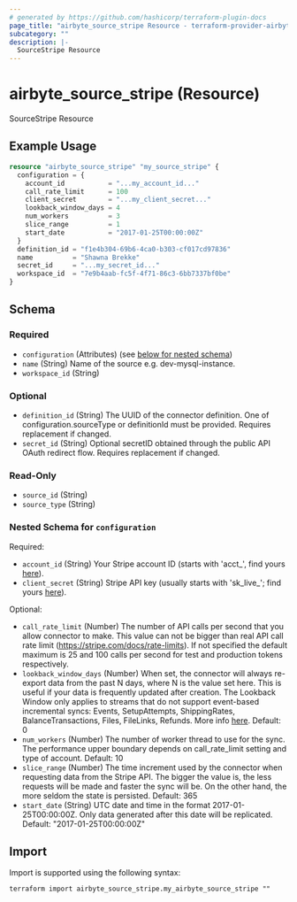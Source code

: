 ```yaml
---
# generated by https://github.com/hashicorp/terraform-plugin-docs
page_title: "airbyte_source_stripe Resource - terraform-provider-airbyte"
subcategory: ""
description: |-
  SourceStripe Resource
---
```


# airbyte_source_stripe (Resource)

SourceStripe Resource

## Example Usage

```terraform
resource "airbyte_source_stripe" "my_source_stripe" {
  configuration = {
    account_id           = "...my_account_id..."
    call_rate_limit      = 100
    client_secret        = "...my_client_secret..."
    lookback_window_days = 4
    num_workers          = 3
    slice_range          = 1
    start_date           = "2017-01-25T00:00:00Z"
  }
  definition_id = "f1e4b304-69b6-4ca0-b303-cf017cd97836"
  name          = "Shawna Brekke"
  secret_id     = "...my_secret_id..."
  workspace_id  = "7e9b4aab-fc5f-4f71-86c3-6bb7337bf0be"
}
```

<!-- schema generated by tfplugindocs -->
## Schema

### Required

- `configuration` (Attributes) (see [below for nested schema](#nestedatt--configuration))
- `name` (String) Name of the source e.g. dev-mysql-instance.
- `workspace_id` (String)

### Optional

- `definition_id` (String) The UUID of the connector definition. One of configuration.sourceType or definitionId must be provided. Requires replacement if changed.
- `secret_id` (String) Optional secretID obtained through the public API OAuth redirect flow. Requires replacement if changed.

### Read-Only

- `source_id` (String)
- `source_type` (String)

<a id="nestedatt--configuration"></a>
### Nested Schema for `configuration`

Required:

- `account_id` (String) Your Stripe account ID (starts with 'acct_', find yours <a href="https://dashboard.stripe.com/settings/account">here</a>).
- `client_secret` (String) Stripe API key (usually starts with 'sk_live_'; find yours <a href="https://dashboard.stripe.com/apikeys">here</a>).

Optional:

- `call_rate_limit` (Number) The number of API calls per second that you allow connector to make. This value can not be bigger than real API call rate limit (https://stripe.com/docs/rate-limits). If not specified the default maximum is 25 and 100 calls per second for test and production tokens respectively.
- `lookback_window_days` (Number) When set, the connector will always re-export data from the past N days, where N is the value set here. This is useful if your data is frequently updated after creation. The Lookback Window only applies to streams that do not support event-based incremental syncs: Events, SetupAttempts, ShippingRates, BalanceTransactions, Files, FileLinks, Refunds. More info <a href="https://docs.airbyte.com/integrations/sources/stripe#requirements">here</a>. Default: 0
- `num_workers` (Number) The number of worker thread to use for the sync. The performance upper boundary depends on call_rate_limit setting and type of account. Default: 10
- `slice_range` (Number) The time increment used by the connector when requesting data from the Stripe API. The bigger the value is, the less requests will be made and faster the sync will be. On the other hand, the more seldom the state is persisted. Default: 365
- `start_date` (String) UTC date and time in the format 2017-01-25T00:00:00Z. Only data generated after this date will be replicated. Default: "2017-01-25T00:00:00Z"

## Import

Import is supported using the following syntax:

```shell
terraform import airbyte_source_stripe.my_airbyte_source_stripe ""
```
